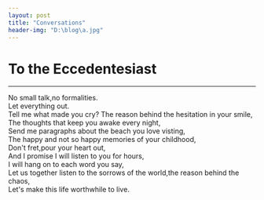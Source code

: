 ```yaml
---
layout: post
title: "Conversations"
header-img: "D:\blog\a.jpg"
---
```


<h1>To the Eccedentesiast</h1>
<hr/>
<p>No small talk,no formalities.<br>
Let everything out. <br>
Tell me what made you cry? The reason behind the hesitation in your smile, <br>
The thoughts that keep you awake every night, <br>
Send me paragraphs about the beach you love visting,  <br>
The happy and not so happy memories of your childhood, <br>
Don't fret,pour your heart out, <br>
And I promise I will listen to you for hours, <br>
I will hang on to each word you say,  <br>
Let us together listen to the sorrows of the world,the reason behind the chaos, <br>
Let's make this life worthwhile to live. <br>


